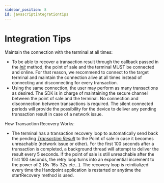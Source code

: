 ```yaml
---
sidebar_position: 8
id: javascriptintegrationtips
---
```


# Integration Tips

Maintain the connection with the terminal at all times:
- To be able to recover a transaction result through the callback passed in the [*init*](#1) method, the point of sale and the terminal MUST be connected and online. For that reason, we recommend to connect to the target terminal and maintain the connection alive at all times instead of connecting and disconnecting for every transaction.
- Using the same connection, the user may perform as many transactions as desired. The SDK is in charge of maintaining the secure channel between the point of sale and the terminal. No connection and disconnection between transactions is required. The silent connected periods will provide the possibility for the device to deliver any pending transaction result in case of a network issue.

How Transaction Recovery Works:
- The terminal has a transaction recovery loop to automatically send back the pending [*Transaction Result*](#18) to the Point of sale in case it becomes unreachable (network issue or other). For the first 100 seconds after a transaction is completed, a background thread will attempt to deliver the result every 5 seconds. If the point of sale is still unreachable after the first 100 seconds, the retry loop turns into an exponential increment to the power of 2 (8s-16s-32s etc…). The recovery loop is reinitialized every time the Handpoint application is restarted or anytime the startRecovery method is used.